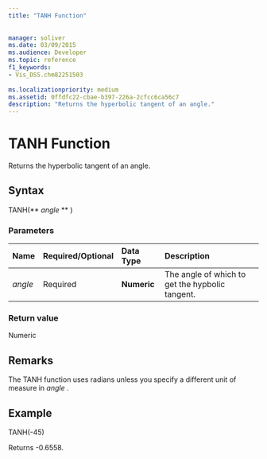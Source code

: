 ```yaml
---
title: "TANH Function"
 
 
manager: soliver
ms.date: 03/09/2015
ms.audience: Developer
ms.topic: reference
f1_keywords:
- Vis_DSS.chm82251503
 
ms.localizationpriority: medium
ms.assetid: 0ffdfc22-cbae-b397-226a-2cfcc6ca56c7
description: "Returns the hyperbolic tangent of an angle."
---
```


# TANH Function

Returns the hyperbolic tangent of an angle. 
  
## Syntax

TANH(** *angle* ** ) 
  
### Parameters

|**Name**|**Required/Optional**|**Data Type**|**Description**|
|:-----|:-----|:-----|:-----|
| _angle_ <br/> |Required  <br/> |**Numeric** <br/> |The angle of which to get the hypbolic tangent.  <br/> |
   
### Return value

Numeric
  
## Remarks

The TANH function uses radians unless you specify a different unit of measure in  *angle*  . 
  
## Example

TANH(-45) 
  
Returns -0.6558. 
  

